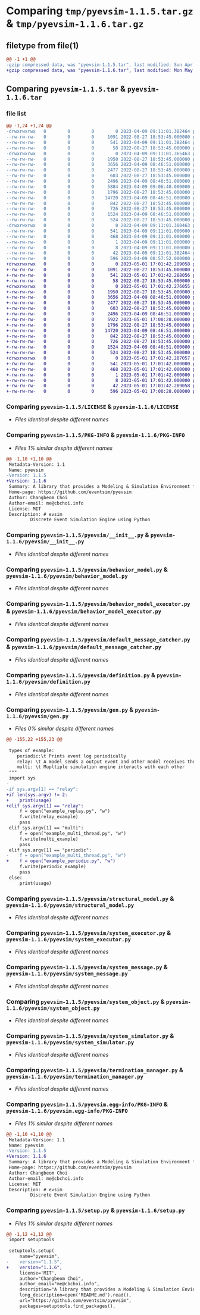 # Comparing `tmp/pyevsim-1.1.5.tar.gz` & `tmp/pyevsim-1.1.6.tar.gz`

## filetype from file(1)

```diff
@@ -1 +1 @@
-gzip compressed data, was "pyevsim-1.1.5.tar", last modified: Sun Apr  9 09:11:01 2023, max compression
+gzip compressed data, was "pyevsim-1.1.6.tar", last modified: Mon May  1 17:01:42 2023, max compression
```

## Comparing `pyevsim-1.1.5.tar` & `pyevsim-1.1.6.tar`

### file list

```diff
@@ -1,24 +1,24 @@
-drwxrwxrwx   0        0        0        0 2023-04-09 09:11:01.382464 pyevsim-1.1.5/
--rw-rw-rw-   0        0        0     1091 2022-08-27 18:53:45.000000 pyevsim-1.1.5/LICENSE
--rw-rw-rw-   0        0        0      541 2023-04-09 09:11:01.382464 pyevsim-1.1.5/PKG-INFO
--rw-rw-rw-   0        0        0       58 2022-08-27 18:53:45.000000 pyevsim-1.1.5/README.md
-drwxrwxrwx   0        0        0        0 2023-04-09 09:11:01.365463 pyevsim-1.1.5/pyevsim/
--rw-rw-rw-   0        0        0     1950 2022-08-27 18:53:45.000000 pyevsim-1.1.5/pyevsim/__init__.py
--rw-rw-rw-   0        0        0     3656 2023-04-09 08:46:51.000000 pyevsim-1.1.5/pyevsim/behavior_model.py
--rw-rw-rw-   0        0        0     2477 2022-08-27 18:53:45.000000 pyevsim-1.1.5/pyevsim/behavior_model_executor.py
--rw-rw-rw-   0        0        0      603 2022-08-27 18:53:45.000000 pyevsim-1.1.5/pyevsim/default_message_catcher.py
--rw-rw-rw-   0        0        0     2496 2023-04-09 08:46:51.000000 pyevsim-1.1.5/pyevsim/definition.py
--rw-rw-rw-   0        0        0     5884 2023-04-09 09:06:40.000000 pyevsim-1.1.5/pyevsim/gen.py
--rw-rw-rw-   0        0        0     1796 2022-08-27 18:53:45.000000 pyevsim-1.1.5/pyevsim/structural_model.py
--rw-rw-rw-   0        0        0    14720 2023-04-09 08:46:51.000000 pyevsim-1.1.5/pyevsim/system_executor.py
--rw-rw-rw-   0        0        0      842 2022-08-27 18:53:45.000000 pyevsim-1.1.5/pyevsim/system_message.py
--rw-rw-rw-   0        0        0      726 2022-08-27 18:53:45.000000 pyevsim-1.1.5/pyevsim/system_object.py
--rw-rw-rw-   0        0        0     1524 2023-04-09 08:46:51.000000 pyevsim-1.1.5/pyevsim/system_simulator.py
--rw-rw-rw-   0        0        0      524 2022-08-27 18:53:45.000000 pyevsim-1.1.5/pyevsim/termination_manager.py
-drwxrwxrwx   0        0        0        0 2023-04-09 09:11:01.380463 pyevsim-1.1.5/pyevsim.egg-info/
--rw-rw-rw-   0        0        0      541 2023-04-09 09:11:01.000000 pyevsim-1.1.5/pyevsim.egg-info/PKG-INFO
--rw-rw-rw-   0        0        0      468 2023-04-09 09:11:01.000000 pyevsim-1.1.5/pyevsim.egg-info/SOURCES.txt
--rw-rw-rw-   0        0        0        1 2023-04-09 09:11:01.000000 pyevsim-1.1.5/pyevsim.egg-info/dependency_links.txt
--rw-rw-rw-   0        0        0        8 2023-04-09 09:11:01.000000 pyevsim-1.1.5/pyevsim.egg-info/top_level.txt
--rw-rw-rw-   0        0        0       42 2023-04-09 09:11:01.382464 pyevsim-1.1.5/setup.cfg
--rw-rw-rw-   0        0        0      596 2023-04-09 08:57:52.000000 pyevsim-1.1.5/setup.py
+drwxrwxrwx   0        0        0        0 2023-05-01 17:01:42.289058 pyevsim-1.1.6/
+-rw-rw-rw-   0        0        0     1091 2022-08-27 18:53:45.000000 pyevsim-1.1.6/LICENSE
+-rw-rw-rw-   0        0        0      541 2023-05-01 17:01:42.288056 pyevsim-1.1.6/PKG-INFO
+-rw-rw-rw-   0        0        0       58 2022-08-27 18:53:45.000000 pyevsim-1.1.6/README.md
+drwxrwxrwx   0        0        0        0 2023-05-01 17:01:42.276055 pyevsim-1.1.6/pyevsim/
+-rw-rw-rw-   0        0        0     1950 2022-08-27 18:53:45.000000 pyevsim-1.1.6/pyevsim/__init__.py
+-rw-rw-rw-   0        0        0     3656 2023-04-09 08:46:51.000000 pyevsim-1.1.6/pyevsim/behavior_model.py
+-rw-rw-rw-   0        0        0     2477 2022-08-27 18:53:45.000000 pyevsim-1.1.6/pyevsim/behavior_model_executor.py
+-rw-rw-rw-   0        0        0      603 2022-08-27 18:53:45.000000 pyevsim-1.1.6/pyevsim/default_message_catcher.py
+-rw-rw-rw-   0        0        0     2496 2023-04-09 08:46:51.000000 pyevsim-1.1.6/pyevsim/definition.py
+-rw-rw-rw-   0        0        0     5922 2023-05-01 17:00:28.000000 pyevsim-1.1.6/pyevsim/gen.py
+-rw-rw-rw-   0        0        0     1796 2022-08-27 18:53:45.000000 pyevsim-1.1.6/pyevsim/structural_model.py
+-rw-rw-rw-   0        0        0    14720 2023-04-09 08:46:51.000000 pyevsim-1.1.6/pyevsim/system_executor.py
+-rw-rw-rw-   0        0        0      842 2022-08-27 18:53:45.000000 pyevsim-1.1.6/pyevsim/system_message.py
+-rw-rw-rw-   0        0        0      726 2022-08-27 18:53:45.000000 pyevsim-1.1.6/pyevsim/system_object.py
+-rw-rw-rw-   0        0        0     1524 2023-04-09 08:46:51.000000 pyevsim-1.1.6/pyevsim/system_simulator.py
+-rw-rw-rw-   0        0        0      524 2022-08-27 18:53:45.000000 pyevsim-1.1.6/pyevsim/termination_manager.py
+drwxrwxrwx   0        0        0        0 2023-05-01 17:01:42.287057 pyevsim-1.1.6/pyevsim.egg-info/
+-rw-rw-rw-   0        0        0      541 2023-05-01 17:01:42.000000 pyevsim-1.1.6/pyevsim.egg-info/PKG-INFO
+-rw-rw-rw-   0        0        0      468 2023-05-01 17:01:42.000000 pyevsim-1.1.6/pyevsim.egg-info/SOURCES.txt
+-rw-rw-rw-   0        0        0        1 2023-05-01 17:01:42.000000 pyevsim-1.1.6/pyevsim.egg-info/dependency_links.txt
+-rw-rw-rw-   0        0        0        8 2023-05-01 17:01:42.000000 pyevsim-1.1.6/pyevsim.egg-info/top_level.txt
+-rw-rw-rw-   0        0        0       42 2023-05-01 17:01:42.289058 pyevsim-1.1.6/setup.cfg
+-rw-rw-rw-   0        0        0      596 2023-05-01 17:00:28.000000 pyevsim-1.1.6/setup.py
```

### Comparing `pyevsim-1.1.5/LICENSE` & `pyevsim-1.1.6/LICENSE`

 * *Files identical despite different names*

### Comparing `pyevsim-1.1.5/PKG-INFO` & `pyevsim-1.1.6/PKG-INFO`

 * *Files 1% similar despite different names*

```diff
@@ -1,10 +1,10 @@
 Metadata-Version: 1.1
 Name: pyevsim
-Version: 1.1.5
+Version: 1.1.6
 Summary: A library that provides a Modeling & Simulation Environment for Discrete Event System Formalism
 Home-page: https://github.com/eventsim/pyevsim
 Author: Changbeom Choi
 Author-email: me@cbchoi.info
 License: MIT
 Description: # evsim
         Discrete Event Simulation Engine using Python
```

### Comparing `pyevsim-1.1.5/pyevsim/__init__.py` & `pyevsim-1.1.6/pyevsim/__init__.py`

 * *Files identical despite different names*

### Comparing `pyevsim-1.1.5/pyevsim/behavior_model.py` & `pyevsim-1.1.6/pyevsim/behavior_model.py`

 * *Files identical despite different names*

### Comparing `pyevsim-1.1.5/pyevsim/behavior_model_executor.py` & `pyevsim-1.1.6/pyevsim/behavior_model_executor.py`

 * *Files identical despite different names*

### Comparing `pyevsim-1.1.5/pyevsim/default_message_catcher.py` & `pyevsim-1.1.6/pyevsim/default_message_catcher.py`

 * *Files identical despite different names*

### Comparing `pyevsim-1.1.5/pyevsim/definition.py` & `pyevsim-1.1.6/pyevsim/definition.py`

 * *Files identical despite different names*

### Comparing `pyevsim-1.1.5/pyevsim/gen.py` & `pyevsim-1.1.6/pyevsim/gen.py`

 * *Files 0% similar despite different names*

```diff
@@ -155,22 +155,23 @@
 
 types of example:
    periodic:\t Prints event log periodically
    relay: \t A model sends a output event and other model receives the event
    multi: \t Mupltiple simulation engine interacts with each other
 """
 import sys
-
-if sys.argv[1] == "relay":
+if len(sys.argv) != 2:
+    print(usage)
+elif sys.argv[1] == "relay":
     f = open("example_replay.py", "w")
     f.write(relay_example)
     pass
 elif sys.argv[1] == "multi":
     f = open("example_multi_thread.py", "w")
     f.write(multi_example)
     pass
 elif sys.argv[1] == "periodic":
-    f = open("example_multi_thread.py", "w")
+    f = open("example_periodic.py", "w")
     f.write(periodic_example)
     pass
 else:
     print(usage)
```

### Comparing `pyevsim-1.1.5/pyevsim/structural_model.py` & `pyevsim-1.1.6/pyevsim/structural_model.py`

 * *Files identical despite different names*

### Comparing `pyevsim-1.1.5/pyevsim/system_executor.py` & `pyevsim-1.1.6/pyevsim/system_executor.py`

 * *Files identical despite different names*

### Comparing `pyevsim-1.1.5/pyevsim/system_message.py` & `pyevsim-1.1.6/pyevsim/system_message.py`

 * *Files identical despite different names*

### Comparing `pyevsim-1.1.5/pyevsim/system_object.py` & `pyevsim-1.1.6/pyevsim/system_object.py`

 * *Files identical despite different names*

### Comparing `pyevsim-1.1.5/pyevsim/system_simulator.py` & `pyevsim-1.1.6/pyevsim/system_simulator.py`

 * *Files identical despite different names*

### Comparing `pyevsim-1.1.5/pyevsim/termination_manager.py` & `pyevsim-1.1.6/pyevsim/termination_manager.py`

 * *Files identical despite different names*

### Comparing `pyevsim-1.1.5/pyevsim.egg-info/PKG-INFO` & `pyevsim-1.1.6/pyevsim.egg-info/PKG-INFO`

 * *Files 1% similar despite different names*

```diff
@@ -1,10 +1,10 @@
 Metadata-Version: 1.1
 Name: pyevsim
-Version: 1.1.5
+Version: 1.1.6
 Summary: A library that provides a Modeling & Simulation Environment for Discrete Event System Formalism
 Home-page: https://github.com/eventsim/pyevsim
 Author: Changbeom Choi
 Author-email: me@cbchoi.info
 License: MIT
 Description: # evsim
         Discrete Event Simulation Engine using Python
```

### Comparing `pyevsim-1.1.5/setup.py` & `pyevsim-1.1.6/setup.py`

 * *Files 1% similar despite different names*

```diff
@@ -1,12 +1,12 @@
 import setuptools
 
 setuptools.setup(
     name="pyevsim",
-    version="1.1.5",
+    version="1.1.6",
     license='MIT',
     author="Changbeom Choi",
     author_email="me@cbchoi.info",
     description="A library that provides a Modeling & Simulation Environment for Discrete Event System Formalism",
     long_description=open('README.md').read(),
     url="https://github.com/eventsim/pyevsim",
     packages=setuptools.find_packages(),
```

